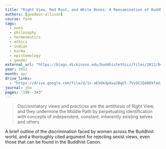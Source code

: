 ```yaml
---
title: "Right View, Red Rust, and White Bones: A Reexamination of Buddhist Teachings on Female Inferiority"
authors: [goodwin-allison]
course: form
tags:
  - nuns
  - philosophy
  - hermeneutics
  - ethics
  - indian
  - karma
  - epistemology
  - gender
external_url: "https://blogs.dickinson.edu/buddhistethics/files/2012/04/Goodwin-Right-View-Final-Edit-April-29-2012.pdf"
year: 2012
month: apr
drive_links:
  - "https://drive.google.com/file/d/1x-aEVdkdpAxa2BqUl-7Vv9I2Q4B09faU/view?usp=drivesdk"
journal: jbe
pages: "198--343"
---
```


> Discriminatory views and practices are the antithesis of Right View, and they undermine the Middle Path by perpetuating identification with concepts of independent, constant, inherently existing selves and others

A brief outline of the discrimination faced by women across the Buddhist world, and a thoroughly cited argument for rejecting sexist views, even those that can be found in the Buddhist Canon.
